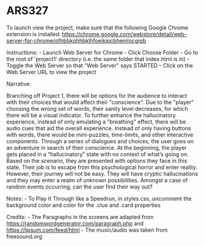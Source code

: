 # ARS327
 
To launch view the project, make sure that the following Google Chrome extension is installed: https://chrome.google.com/webstore/detail/web-server-for-chrome/ofhbbkphhbklhfoeikjpcbhemlocgigb

Instructions:
    - Launch Web Server for Chrome
    - Click Choose Folder
    - Go to the root of 'project1' directory (i.e. the same folder that index.html is in)
    - Toggle the Web Server so that "Web Server" says STARTED
    - Click on the Web Server URL to view the project

Narrative:

Branching off Project 1, there will be options for the audience to interact with their choices that would affect their "conscience". Due to the "player" choosing the wrong set of words, their sanity level decreases, for which there will be a visual indicator. To further enhance the hallucinatory experience, instead of only emulating a "breathing" effect, there will be audio cues that aid the overall experience. Instead of only having buttons with words, there would be mini-puzzles, time-limits, and other interactive components. Through a series of dialogues and choices, the user goes on an adventure in search of their conscience. At the beginning, the player gets placed in a “hallucinatory” state with no context of what’s going on. Based on the scenario, they are presented with options they face in this state. Their job is to escape from this psychological horror and enter reality. However, their journey will not be easy. They will have cryptic hallucinations and they may enter a realm of unknown possibilities. Amongst a case of random events occurring, can the user find their way out?

Notes:
    - To Play It Through like a Speedrun, in styles.css, uncomment the background color and color for the .clue and .card properties

Credits:
    - The Paragraphs in the screens are adapted from https://randomwordgenerator.com/paragraph.php and https://lipsum.com/feed/html
    - The music/audio was taken from freesound.org